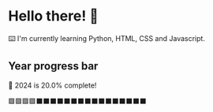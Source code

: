 # Hello there! 👋

⌨️ I'm currently learning Python, HTML, CSS and Javascript.

## Year progress bar

📅 2024 is 20.0% complete!

🟩🟩🟩🟩⬛⬛⬛⬛⬛⬛⬛⬛⬛⬛⬛⬛⬛⬛⬛⬛